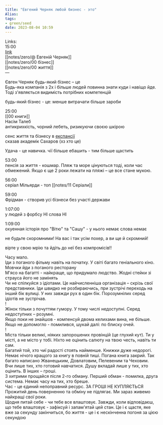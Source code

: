 ```yaml
---
title: "Евгений Черняк любой бизнес - это"
Alias: 
tags:
- green/seed
date: 2023-08-04 10:59
---
```

Links:  
15:00  
[link](https://www.youtube.com/watch?v=xHa2FFyK67M&list=PLqBEhHZZeHYpnq-mfksU5vjnTCQfu_E98&index=5)  
[[notes/zero/@ Евгеній Черняк]]  
[[notes/zero/00 бізнес]]  
[[notes/zero/00 життя]]  
—  

Євген Черняк будь-який бізнес – це  
Будь-яка компанія з 2х і більше людей повинна знати куди і навіщо йде. Тоді з'являється видимість потрібних компетенцій

будь-який бізнес - це: менше витрачати більше зароби

25:00  
[[00 книги]]  
Насім Талеб  
антикрихкість, чорний лебеть, ризикуючи своєю шкірою

сенс життя та бізнесу в [експансії](https://ua.wikipedia.org/wiki/Експансія)  
сказав академік Сахаров (хз хто це)

Удача - це навичка. чії більше ебашить - тим більше щастить

53:00  
пенсія за життя - кошмар. Пляж та море цінуються тоді, коли час обмежений. Якщо є ще 2 роки лежати на пляжі – це все стане мукою.

56:00  
серіал Мільярди - топ [[notes/11 Серіали]]

59:00  
Фрідман - створив усі бізнеси без участі держави

1:07:00  
у людей з форбсу НІ слова НІ

1:09:00  
охуенная історія про "Вітю" та "Сашу" - у нього немає слова немає

не будьте скоромними! На вас і так усім похер, а ви ще й скромний!

вірте у свою мрію та йдіть до неї без компромісів!!

Часу мало.  
Іди з поганого фільму навіть на початку. У світі багато геніального кіно.  
Мовчки йди з поганого ресторану  
М'ясо на багатті - найкраще, що придумало людство. Жодні стейки зі страуса його не замінять  
Чи не спілкуйся з ідіотами. Це найчисленніша організація – скрізь свої представники. Іди швидко не розбираючись, при зустрічі переходь на інший бік вулиці. У них завжди рух в один бік. Порозумнілих серед ідіотів не зустрічав.  
!  
Жінок тільки з почуттям гумору. У тому числі недоступні. Серед недоступних – розумні.  
Якщо поки не знайшов - компенсуй двома келихами вина, не більше. Якщо не допомогло - помилився, шукай далі: по блиску очей.  
!  
Міста тільки великі, ніяких запорошених провінцій (це глухий кут). Ти у місті, а не місто у тобі. Ніхто не оцінить салюту на твою честь, навіть ти сам.  
Багатий той, хто чиї радості стоять найменше. Книжки дуже недорогі. Немає нічого кращого за книгу в повній тиші. Погана книга закрий. Так багато написано Жванецьким, Довлатовим, Пелевеним та Чеховим.  
Вчи лише тих, хто готовий навчатися. Душу вкладай лише у тих, хто оцінить. В інших – гроші.  
З хитрими прощайся після 2-го обману. Перший обман - помилка, друга система. Немає часу на тих, хто бреше.  
Час - це єдиний непоправний ресурс. ЗА ГРОШІ НЕ КУПЛЯЄТЬСЯ  
Прожитий день поверненню та обміну не підлягає. Ми зараз живемо найкращі свої роки.  
Щодня питай себе - чи тебе все влаштовує. Завжди, коли відповідаєш, що тебе влаштовує - зафіксуй і запам'ятай цей стан. Це і є щастя, яке вже за секунду закінчиться, бо життя - це і є нескінченна погоня за цією секундою



